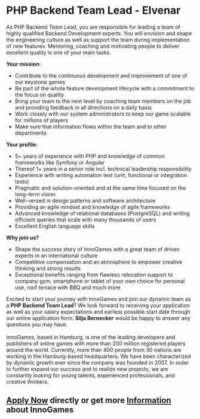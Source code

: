 <h1>PHP Backend Team Lead - Elvenar</h1>
<p>As PHP Backend Team Lead, you are responsible for leading a team of highly qualified Backend Development experts. You will envision and shape the engineering culture as well as support the team during implementation of new features. Mentoring, coaching and motivating people to deliver excellent quality is one of your main tasks.</p><p><strong>Your mission:</strong></p><ul><li>Contribute to the continuous development and improvement of one of our keystone games</li><li>Be part of the whole feature development lifecycle with a commitment to the focus on quality</li><li>Bring your team to the next level by coaching team members on the job and providing feedback in all directions on a daily basis</li><li>Work closely with our system administrators to keep our game scalable for millions of players</li><li>Make sure that information flows within the team and to other departments</li></ul><p><strong>Your profile:</strong></p><ul><li>5+ years of experience with PHP and knowledge of common frameworks like Symfony or Angular</li><li>Thereof 1+ years in a senior role incl. technical leadership responsibility</li><li>Experience with writing automation test (unit, functional or integration tests)</li><li>Pragmatic and solution-oriented and at the same time focused on the long-term vision</li><li>Well-versed in design patterns and software architecture</li><li>Providing an agile mindset and knowledge of agile frameworks</li><li>Advanced knowledge of relational databases (PostgreSQL) and writing efficient queries that scale with many thousands of users</li><li>Excellent English language skills</li></ul><p><strong>Why join us?</strong></p><ul><li>Shape the success story of InnoGames with a great team of driven experts in an international culture</li><li>Competitive compensation and an atmosphere to empower creative thinking and strong results</li><li>Exceptional benefits ranging from flawless relocation support to company gym, smartphone or tablet of your own choice for personal use, roof terrace with BBQ and much more</li></ul><p>Excited to start your journey with InnoGames and join our dynamic team as a <strong>PHP Backend Team Lead</strong>? We look forward to receiving your application as well as your salary expectations and earliest possible start date through our online application form. <strong>Silja Bernecker</strong> would be happy to answer any questions you may have.<br /><br />InnoGames, based in Hamburg, is one of the leading developers and publishers of online games with more than 200 million registered players around the world. Currently, more than 400 people from 30 nations are working in the Hamburg-based headquarters. We have been characterized by dynamic growth ever since the company was founded in 2007. In order to further expand our success and to realize new projects, we are constantly looking for young talents, experienced professionals, and creative thinkers.</p><p></p><p></p><p></p>

<h2><a href="http://app.jobvite.com/CompanyJobs/Careers.aspx?c=qyy9VfwU&j=op3G9fw1&k=Apply&__jvst=Job+Board&__jvsd=github_jobs_repo">Apply Now</a> directly or get more <a href="https://www.innogames.com/career/detail/job/php-backend-team-lead-elvenar/?s=github_jobs_repo">Information</a> about InnoGames</h2>